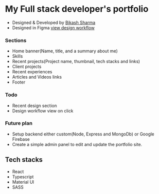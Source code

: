 # My Full stack developer's portfolio
- Designed & Developed by [Bikash Sharma](https://github.com/bikashxsharma)
- Designed in Figma [view design workflow](https://youtu.be/D3YN9Uz8eMQ)

### Sections
- Home banner(Name, title, and a summary about me)
- Skills
- Recent projects(Project name, thumbnail, tech stacks and links) 
- Client projects
- Recent experiences
- Articles and Videos links
- Footer

### Todo 
- Recent design section
- Design workflow view on click

### Future plan
- Setup backend either custom(Node, Express and MongoDb) or Google Firebase
- Create a simple admin panel to edit and update the portfolio site.

## Tech stacks
- React
- Typescript
- Material UI
- SASS



